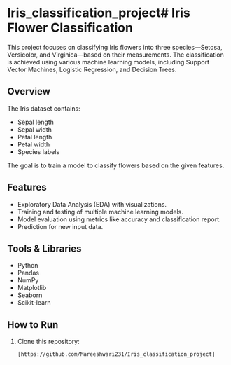 # Iris_classification_project# Iris Flower Classification

This project focuses on classifying Iris flowers into three species—Setosa, Versicolor, and Virginica—based on their measurements. The classification is achieved using various machine learning models, including Support Vector Machines, Logistic Regression, and Decision Trees.

## Overview

The Iris dataset contains:
- Sepal length
- Sepal width
- Petal length
- Petal width
- Species labels

The goal is to train a model to classify flowers based on the given features.

## Features
- Exploratory Data Analysis (EDA) with visualizations.
- Training and testing of multiple machine learning models.
- Model evaluation using metrics like accuracy and classification report.
- Prediction for new input data.

## Tools & Libraries
- Python
- Pandas
- NumPy
- Matplotlib
- Seaborn
- Scikit-learn

## How to Run
1. Clone this repository:
   ```bash
   [https://github.com/Mareeshwari231/Iris_classification_project]
